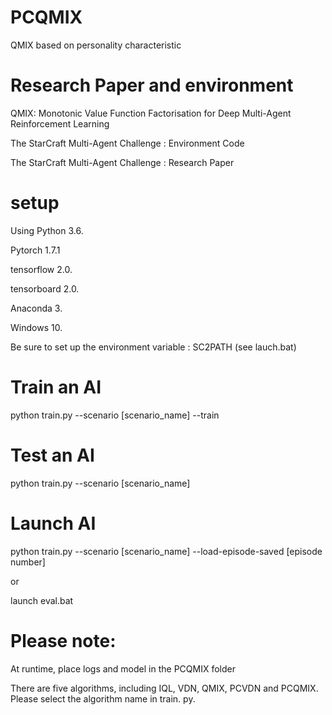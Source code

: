 # PCQMIX
 QMIX based on personality characteristic

# Research Paper and environment

QMIX: Monotonic Value Function Factorisation for Deep Multi-Agent Reinforcement Learning

The StarCraft Multi-Agent Challenge : Environment Code

The StarCraft Multi-Agent Challenge : Research Paper

# setup

Using Python 3.6.

Pytorch 1.7.1

tensorflow 2.0.

tensorboard 2.0.

Anaconda 3.

Windows 10.

Be sure to set up the environment variable : SC2PATH (see lauch.bat)

# Train an AI

python train.py --scenario [scenario_name] --train

# Test an AI

python train.py --scenario [scenario_name]

# Launch AI
python train.py --scenario [scenario_name] --load-episode-saved [episode number]

or

launch eval.bat

# Please note:

At runtime, place logs and model in the PCQMIX folder

There are five algorithms, including IQL, VDN, QMIX, PCVDN and PCQMIX. Please select the algorithm name in train. py.
